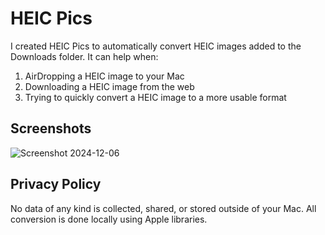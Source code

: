 # HEIC Pics

I created HEIC Pics to automatically convert HEIC images added to the Downloads folder. It can help when:

1. AirDropping a HEIC image to your Mac
2. Downloading a HEIC image from the web
3. Trying to quickly convert a HEIC image to a more usable format

## Screenshots

![Screenshot 2024-12-06](https://github.com/user-attachments/assets/3a1208b0-46cc-46a8-b3c2-3615bdb8774f)

## Privacy Policy

No data of any kind is collected, shared, or stored outside of your Mac. All conversion is done locally using Apple libraries.
